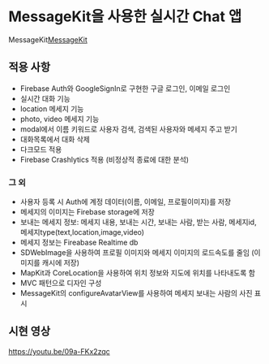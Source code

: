 # MessageKit을 사용한 실시간 Chat 앱
[MessageKit]: https://github.com/MessageKit/MessageKit
MessageKit[MessageKit]

## 적용 사항
- Firebase Auth와 GoogleSignIn로 구현한 구글 로그인, 이메일 로그인
- 실시간 대화 기능
- location 메세지 기능
- photo, video 메세지 기능
- modal에서 이름 키워드로 사용자 검색, 검색된 사용자와 메세지 주고 받기
- 대화목록에서 대화 삭제
- 다크모드 적용
- Firebase Crashlytics 적용 (비정상적 종료에 대한 분석)

### 그 외
* 사용자 등록 시 Auth에 계정 데이터(이름, 이메일, 프로필이미지)를 저장
* 메세지의 이미지는 Firebase storage에 저장
* 보내는 메세지 정보: 메세지 내용, 보내는 시간, 보내는 사람, 받는 사람, 메세지id, 메세지type(text,location,image,video)
* 메세지 정보는 Fireabase Realtime db
* SDWebImage을 사용하여 프로필 이미지와 메세지 이미지의 로드속도를 줄임 (이미지를 캐시에 저장)
* MapKit과 CoreLocation을 사용하여 위치 정보와 지도에 위치를 나타내도록 함
* MVC 패턴으로 디자인 구성
* MessageKit의 configureAvatarView를 사용하여 메세지 보내는 사람의 사진 표시

## 시현 영상

https://youtu.be/09a-FKx2zqc
